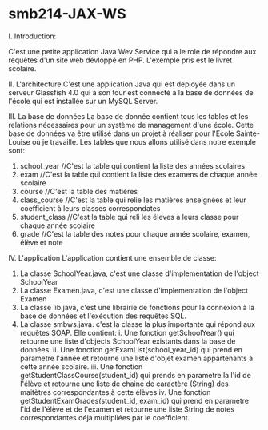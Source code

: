 smb214-JAX-WS
==============
I. Introduction:

C'est une petite application Java Wev Service qui a le role de répondre aux requêtes d'un site web dévloppé en PHP.
L'exemple pris est le livret scolaire. 

II. L'architecture
C'est une application Java qui est deployée dans un serveur Glassfish 4.0 qui à son tour est connecté à la base de données de l'école qui est installée sur un MySQL Server.

III. La base de données
La base de donnée contient tous les tables et les relations nécessaires pour un système de management d'une école. Cette base de données va être utilisé dans un projet à réaliser pour l'Ecole Sainte-Louise où je travaille.
Les tables que nous allons utilisé dans notre exemple sont:
  1. school_year //C'est la table qui contient la liste des années scolaires
  2. exam //C'est la table qui contient la liste des examens de chaque année scolaire
  3. course //C'est la table des matières
  4. class_course //C'est la table qui relie les matières enseignées et leur coefficient à leurs classes correspondates
  5. student_class //C'est la table qui reli les éleves à leurs classe pour chaque année scolaire
  6. grade //C'est la table des notes pour chaque année scolaire, examen, élève et note

IV. L'application
L'application contient une ensemble de classe:
  1. La classe SchoolYear.java, c'est une classe d'implementation de l'object SchoolYear
  2. La classe Examen.java, c'est une classe d'implementation de l'object Examen
  3. La classe lib.java, c'est une librairie de fonctions pour la connexion à la base de données et l'exécution des            requêtes SQL.
  4. La classe smbws.java. c'est la classe la plus importante qui répond aux requêtes SOAP. Elle contient:
      i.   Une fonction getSchoolYear() qui retourne une liste d'objects SchoolYear existants dans la base de données.
      ii.  Une fonction getExamList(school_year_id) qui prend en parametre l'année et retourne une liste d'objet examen              appartenants à cette année scolaire.
      iii. Une fonction getStudentClassCourse(student_id) qui prends en parametre la l'id de l'élève et retourne une liste            de chaine de caractère (String) des maitètres correspondantes à cette élèves
      iv.  Une fonction getStudentExamGrades(student_id, exam_id) qui prend en parametre l'id de l'élève et de l'examen et            retourne une liste String de notes correspondantes déjà multipliées par le coefficient.
